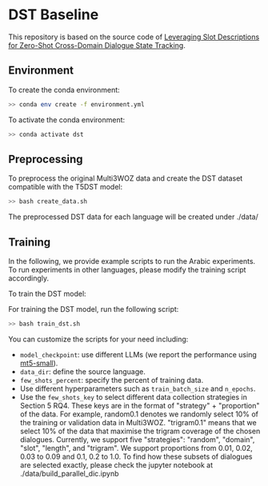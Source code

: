 # DST Baseline

This repository is based on the source code of [Leveraging Slot Descriptions for Zero-Shot Cross-Domain Dialogue State Tracking](https://github.com/facebookresearch/Zero-Shot-DST).

## Environment

To create the conda environment: 

```bash
>> conda env create -f environment.yml
```

To activate the conda environment: 

```bash
>> conda activate dst
```

## Preprocessing

To preprocess the original Multi3WOZ data and create the DST dataset compatible with the T5DST model:

```bash
>> bash create_data.sh
```

The preprocessed DST data for each language will be created under ./data/

## Training

In the following, we provide example scripts to run the Arabic experiments. To run experiments in other languages, please modify the training script accordingly.

To train the DST model:

For training the DST model, run the following script:

```bash
>> bash train_dst.sh
```
You can customize the scripts for your need including:
  - `model_checkpoint`: use different LLMs (we report the performance using [mt5-small](https://huggingface.co/google/mt5-small/tree/main)).
  - `data_dir`: define the source language.
  - `few_shots_percent`: specify the percent of training data.
  - Use different hyperparameters such as `train_batch_size` and `n_epochs`.
  - Use the `few_shots_key` to select different data collection strategies in Section 5 RQ4. These keys are in the format of "strategy" + "proportion" of the data. For example, random0.1 denotes we randomly select 10% of the training or validation data in Multi3WOZ. "trigram0.1" means that we select 10% of the data that maximise the trigram coverage of the chosen dialogues. Currently, we support five "strategies": "random", "domain", "slot", "length", and "trigram". We support proportions from 0.01, 0.02, 0.03 to 0.09 and 0.1, 0.2 to 1.0. To find how these subsets of dialogues are selected exactly, please check the jupyter notebook at ./data/build_parallel_dic.ipynb
